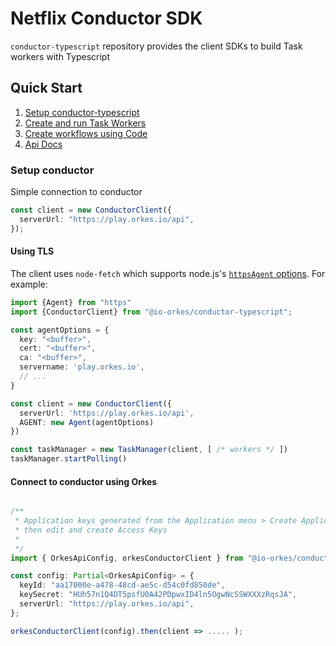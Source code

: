 # Netflix Conductor SDK

`conductor-typescript` repository provides the client SDKs to build Task workers with Typescript

## Quick Start

1. [Setup conductor-typescript](#Setup-conductor)
2. [Create and run Task Workers](docs/worker/README.md)
3. [Create workflows using Code](docs/workflow/README.md)
4. [Api Docs](docs/api/README.md)

### Setup conductor

Simple connection to conductor

```typescript
const client = new ConductorClient({
  serverUrl: "https://play.orkes.io/api",
});

```
#### Using TLS

The client uses `node-fetch` which supports node.js's [`httpsAgent` options](https://nodejs.org/api/https.html#new-agentoptions). For example:

```typescript
import {Agent} from "https"
import {ConductorClient} from "@io-orkes/conductor-typescript";

const agentOptions = {
  key: "<buffer>",
  cert: "<buffer>",
  ca: "<buffer>",
  servername: 'play.orkes.io',
  // ...
}

const client = new ConductorClient({
  serverUrl: 'https://play.orkes.io/api',
  AGENT: new Agent(agentOptions)
})

const taskManager = new TaskManager(client, [ /* workers */ ])
taskManager.startPolling()
```

#### Connect to conductor using Orkes

```typescript

/**
 * Application keys generated from the Application menu > Create Application
 * then edit and create Access Keys
 *
 */
import { OrkesApiConfig, orkesConductorClient } from "@io-orkes/conductor-typescript";

const config: Partial<OrkesApiConfig> = {
  keyId: "aa17000e-a478-48cd-ae5c-d54c0fd850de",
  keySecret: "HUh57n1Q4DT5psfU0A42PDpwxID4ln5OgwNcSSWXXXzRqsJA",
  serverUrl: "https://play.orkes.io/api",
};

orkesConductorClient(config).then(client => ..... );

```